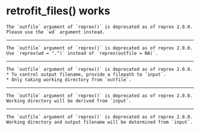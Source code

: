 # retrofit_files() works

    The `outfile` argument of `reprex()` is deprecated as of reprex 2.0.0.
    Please use the `wd` argument instead.

---

    The `outfile` argument of `reprex()` is deprecated as of reprex 2.0.0.
    Use `reprex(wd = ".")` instead of `reprex(outfile = NA)`.

---

    The `outfile` argument of `reprex()` is deprecated as of reprex 2.0.0.
    * To control output filename, provide a filepath to `input`.
    * Only taking working directory from `outfile`.

---

    The `outfile` argument of `reprex()` is deprecated as of reprex 2.0.0.
    Working directory will be derived from `input`.

---

    The `outfile` argument of `reprex()` is deprecated as of reprex 2.0.0.
    Working directory and output filename will be determined from `input`.

